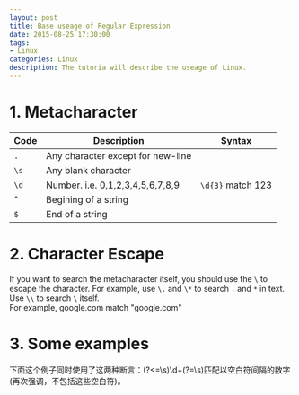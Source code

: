 ```yaml
---
layout: post
title: Base useage of Regular Expression
date: 2015-08-25 17:30:00
tags:
- Linux
categories: Linux
description: The tutoria will describe the useage of Linux.
---
```


# 1. Metacharacter

| Code    |             Description                       |      Syntax                            |
| ------- | --------------------------------------------- | -------------------------------------- |
| `.`     | Any character except for new-line             |                                        |
| `\s`    | Any blank character                           |                                        |
| `\d`    | Number. i.e. 0,1,2,3,4,5,6,7,8,9              | `\d{3}` match 123                      |
| `^`     | Begining of a string                          |                                        |
| `$`     | End of a string                               |                                        |

# 2. Character Escape
If you want to search the metacharacter itself, you should use the `\` to escape the character. For example, use `\.` and `\*` to search `.` and `*` in text. Use `\\` to search `\` itself.        
For example, google\.com match "google.com"







# 3. Some examples
下面这个例子同时使用了这两种断言：(?<=\s)\d+(?=\s)匹配以空白符间隔的数字(再次强调，不包括这些空白符)。





